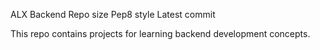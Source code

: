 ALX Backend
Repo size Pep8 style Latest commit

This repo contains projects for learning backend development concepts.